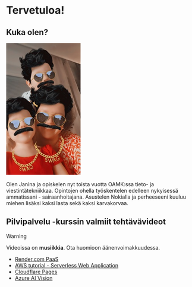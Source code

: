 ---
---

# Tervetuloa!

## Kuka olen?

![Kuva](kuva1.jpg)

 Olen Janina ja opiskelen nyt toista vuotta OAMK:ssa tieto- ja viestintätekniikkaa.
 Opintojen ohella työskentelen edelleen nykyisessä ammatissani - sairaanhoitajana. Asustelen Nokialla ja perheeseeni kuuluu miehen lisäksi kaksi lasta sekä kaksi karvakorvaa.

 

 ## Pilvipalvelu -kurssin valmiit tehtävävideot

 > [!WARNING]
 >  Videoissa on **musiikkia**. Ota huomioon äänenvoimakkuudessa.



 - [Render.com PaaS](https://youtu.be/ZWVnigYuQog)
 - [AWS tutorial - Serverless Web Application](https://youtu.be/ZVSaVWmynuM)
 - [Cloudflare Pages](https://youtu.be/0FgJx9zbAdE)
 - [Azure AI Vision](https://youtu.be/yZuMA2BXN04)